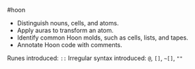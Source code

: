 #hoon

- Distinguish nouns, cells, and atoms.
- Apply auras to transform an atom.
- Identify common Hoon molds, such as cells, lists, and tapes.
- Annotate Hoon code with comments.

Runes introduced:  `::`
Irregular syntax introduced:  `@`, `[]`, `~[]`, `""`
